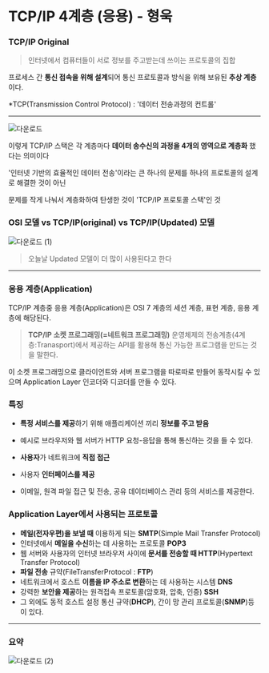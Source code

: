 # TCP/IP 4계층 (응용) - 형욱

### TCP/IP Original

> 인터넷에서 컴퓨터들이 서로 정보를 주고받는데 쓰이는 프로토콜의 집합

프로세스 간 **통신 접속을 위해 설계**되어 통신 프로토콜과 방식을 위해 보유된 **추상 계층**이다.

\*TCP(Transmission Control Protocol) : '데이터 전송과정의 컨트롤'

---

![다운로드](https://user-images.githubusercontent.com/100752008/227725847-79a2d1a9-a728-4f1f-b1a1-96f33ee2df27.jpg)

이렇게 TCP/IP 스택은 각 계층마다 **데이터 송수신의 과정을 4개의 영역으로 계층화** 했다는 의미이다

'인터넷 기반의 효율적인 데이터 전송'이라는 큰 하나의 문제를 하나의 프로토콜의 설계로 해결한 것이 아닌

문제를 작게 나눠서 계층화하여 탄생한 것이 'TCP/IP 프로토콜 스택'인 것

### OSI 모델 vs TCP/IP(original) vs TCP/IP(Updated) 모델

![다운로드 (1)](https://user-images.githubusercontent.com/100752008/227725865-7084a477-b163-4309-a4ce-f3d130ff5ba1.jpg)

> 오늘날 Updated 모델이 더 많이 사용된다고 한다

---

### 응용 계층(Application)

TCP/IP 계층중 응용 계층(Application)은 OSI 7 계층의 세션 계층, 표현 계층, 응용 계층에 해당된다.

> **TCP/IP 소켓 프로그래밍(=네트워크 프로그래밍)**
> 운영체제의 전송계층(4계층:Tranasport)에서 제공하는 API를 활용해 통신 가능한 프로그램을 만드는 것을 말한다.

이 소켓 프로그래밍으로 클라이언트와 서버 프로그램을 따로따로 만들어 동작시킬 수 있으며
Application Layer 인코더와 디코더를 만들 수 있다.

### 특징

- **특정 서비스를 제공**하기 위해 애플리케이션 끼리 **정보를 주고 받음**

- 예시로 브라우저와 웹 서버가 HTTP 요청-응답을 통해 통신하는 것을 들 수 있다.

- **사용자**가 네트워크에 **직접 접근**

- 사용자 **인터페이스를 제공**

- 이메일, 원격 파일 접근 및 전송, 공유 데이터베이스 관리 등의 서비스를 제공한다.

### Application Layer에서 사용되는 프로토콜

- **메일(전자우편)을 보낼 때** 이용하게 되는 **SMTP**(Simple Mail Transfer Protocol)
- 인터넷에서 **메일을 수신**하는 데 사용하는 프로토콜 **POP3**
- 웹 서버와 사용자의 인터넷 브라우저 사이에 **문서를 전송할 때 HTTP**(Hypertext Transfer Protocol)
- **파일 전송** 규약(FileTransferProtocol : **FTP**)
- 네트워크에서 호스트 **이름을 IP 주소로 변환**하는 데 사용하는 시스템 **DNS**
- 강력한 **보안을 제공**하는 원격접속 프로토콜(암호화, 압축, 인증) **SSH**
- 그 외에도 동적 호스트 설정 통신 규약(**DHCP**), 간이 망 관리 프로토콜(**SNMP**)등 이 있다.

---

### 요약

![다운로드 (2)](https://user-images.githubusercontent.com/100752008/227725889-471b7b87-b3d9-4d3d-a39a-716d7f0b5230.jpg)

